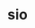 ---
title: "sio"
layout: cache
categories: [package, develop]
meta: {"compilers": ["gcc@=11.4.0"], "num_specs": 1, "num_specs_by_stack": {"hep": 1, "root": 1}, "oss": ["ubuntu22.04"], "platforms": ["linux"], "stacks": ["hep", "root"], "targets": ["x86_64_v3"], "versions": ["0.2"]}
spec_details: [{"compiler": "gcc@=11.4.0", "hash": "nwdxmeferi6djys5eb37i4lg3nfoidph", "os": "ubuntu22.04", "platform": "linux", "size": "-", "stacks": ["hep", "root"], "target": "x86_64_v3", "variants": ["build_system=cmake", "build_type=Release", "+builtin_zlib", "cxxstd=17", "generator=make", "~ipo"], "versions": ["0.2"]}]
---